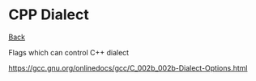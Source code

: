 # CPP Dialect

[Back](../../index.md)

Flags which can control C++ dialect 

https://gcc.gnu.org/onlinedocs/gcc/C_002b_002b-Dialect-Options.html

